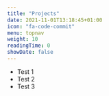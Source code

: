 ```yaml
---
title: "Projects"
date: 2021-11-01T13:18:45+01:00
icon: "fa-code-commit"
menu: topnav
weight: 10
readingTime: 0
showDate: false
---
```

- Test 1
- Test 2 
- Test 3